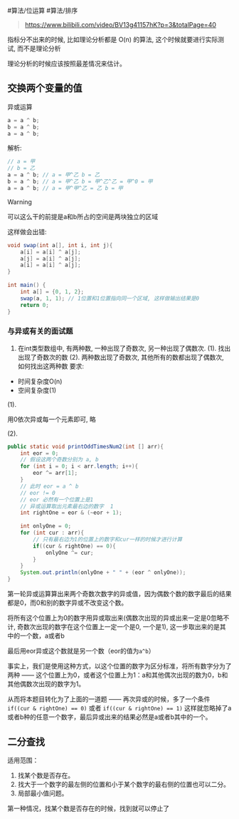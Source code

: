 
#算法/位运算 #算法/排序 

> https://www.bilibili.com/video/BV13g41157hK?p=3&totalPage=40

指标分不出来的时候, 比如理论分析都是 O(n) 的算法, 这个时候就要进行实际测试, 而不是理论分析

理论分析的时候应该按照最差情况来估计。

## 交换两个变量的值

异或运算

```java
a = a ^ b;  
b = a ^ b;  
a = a ^ b;
```

解析: 

```java
// a = 甲  
// b = 乙  
a = a ^ b; // a = 甲^乙 b = 乙  
b = a ^ b; // a = 甲^乙 b = 甲^乙^乙 = 甲^0 = 甲  
a = a ^ b; // a = 甲^甲^乙 = 乙 b = 甲
```

> [!warning]
>  可以这么干的前提是a和b所占的空间是两块独立的区域

这样做会出错:

```java
void swap(int a[], int i, int j){  
    a[i] = a[i] ^ a[j];  
    a[j] = a[i] ^ a[j];  
    a[i] = a[i] ^ a[j];  
}  
  
int main() {  
    int a[] = {0, 1, 2};  
    swap(a, 1, 1); // 1位置和1位置指向同一个区域, 这样做输出结果是0  
    return 0;  
}
```

### 与异或有关的面试题

1. 在int类型数组中, 有两种数, 一种出现了奇数次, 另一种出现了偶数次.
(1). 找出出现了奇数次的数
(2). 两种数出现了奇数次, 其他所有的数都出现了偶数次, 如何找出这两种数
要求: 
- 时间复杂度O(n)
- 空间复杂度(1)

(1).

用0依次异或每一个元素即可, 略

(2).

```java
public static void printOddTimesNum2(int [] arr){  
    int eor = 0;  
    // 假设这两个奇数分别为 a, b
    for (int i = 0; i < arr.length; i++){  
        eor ^= arr[1]; 
    } 
    // 此时 eor = a ^ b  
    // eor != 0    
    // eor 必然有一个位置上是1
    // 异或运算取出元素最右边的数字  1
    int rightOne = eor & (~eor + 1);  
    
    int onlyOne = 0;  
    for (int cur : arr){  
	    // 只有最右边为1的位置上的数字和cur一样的时候才进行计算
        if((cur & rightOne) == 0){  
            onlyOne ^= cur;
        }
    } 
    System.out.println(onlyOne + " " + (eor ^ onlyOne));  
}
```

第一轮异或运算算出来两个奇数次数字的异或值，因为偶数个数的数字最后的结果都是0，而0和别的数字异或不改变这个数。

将所有这个位置上为0的数字用异或取出来(偶数次出现的异或出来一定是0忽略不计, 奇数次出现的数字在这个位置上一定一个是0, 一个是1), 这一步取出来的是其中的一个数，a或者b

最后用eor异或这个数就是另一个数（eor的值为`a^b`）

事实上，我们是使用这种方式，以这个位置的数字为区分标准，将所有数字分为了两种 —— 这个位置上为0，或者这个位置上为1：a和其他偶次出现的数为0，b和其他偶数次出现的数字为1。

从而将本题目转化为了上面的一道题 —— 再次异或的时候，多了一个条件 `if((cur & rightOne) == 0)` 或者 `if((cur & rightOne) == 1)` 这样就忽略掉了a或者b种的任意一个数字，最后异或出来的结果必然是a或者b其中的一个。



## 二分查找

适用范围：

1. 找某个数是否存在。
2. 找大于一个数字的最左侧的位置和小于某个数字的最右侧的位置也可以二分。
3. 局部最小值问题。

第一种情况，找某个数是否存在的时候，找到就可以停止了

